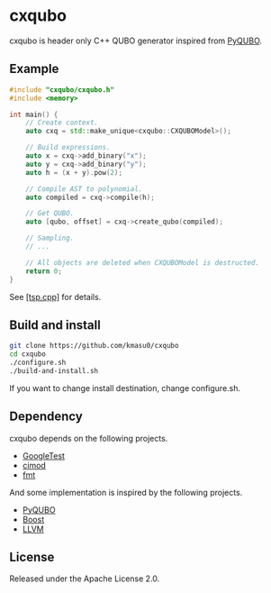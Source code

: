 # cxqubo

cxqubo is header only C++ QUBO generator inspired from [PyQUBO](https://github.com/recruit-communications/pyqubo).

## Example

```c++
#include "cxqubo/cxqubo.h"
#include <memory>

int main() {
    // Create context.
    auto cxq = std::make_unique<cxqubo::CXQUBOModel>();

    // Build expressions.
    auto x = cxq->add_binary("x");
    auto y = cxq->add_binary("y");
    auto h = (x + y).pow(2);

    // Compile AST to polynomial.
    auto compiled = cxq->compile(h);

    // Get QUBO.
    auto [qubo, offset] = cxq->create_qubo(compiled);

    // Sampling.
    // ...

    // All objects are deleted when CXQUBOModel is destructed.
    return 0;
}
```

See [[tsp.cpp]](./examples/tsp.cpp) for details.

## Build and install

```sh
git clone https://github.com/kmasu0/cxqubo
cd cxqubo
./configure.sh
./build-and-install.sh
```

If you want to change install destination, change configure.sh.

## Dependency

cxqubo depends on the following projects.

* [GoogleTest](https://github.com/google/googletest)
* [cimod](https://github.com/OpenJij/cimod)
* [fmt](https://github.com/fmtlib/fmt)

And some implementation is inspired by the following projects.

* [PyQUBO](https://github.com/recruit-communications/pyqubo)
* [Boost](https://github.com/boostorg/boost)
* [LLVM](https://github.com/llvm/llvm-project)

## License

Released under the Apache License 2.0.

